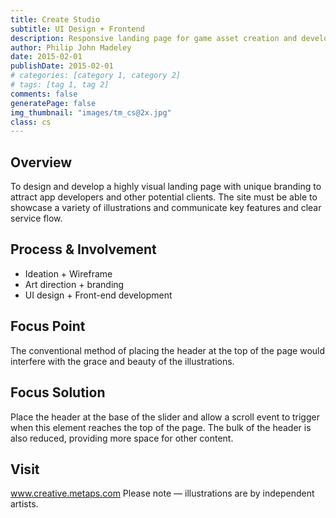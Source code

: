 ```yaml
---
title: Create Studio
subtitle: UI Design + Frontend
description: Responsive landing page for game asset creation and development studio
author: Philip John Madeley
date: 2015-02-01
publishDate: 2015-02-01
# categories: [category 1, category 2]
# tags: [tag 1, tag 2]
comments: false
generatePage: false
img_thumbnail: "images/tm_cs@2x.jpg"
class: cs
---
```


## Overview
To design and develop a highly visual landing page with unique branding to attract app developers and other potential clients. The site must be able to showcase a variety of illustrations and communicate key features and clear service flow.

## Process & Involvement
* Ideation + Wireframe
* Art direction + branding
* UI design + Front-end development

## Focus Point
The conventional method of placing the header at the top of the page would interfere with the grace and beauty of the illustrations.

## Focus Solution
Place the header at the base of the slider and allow a scroll event to trigger when this element reaches the top of the page. The bulk of the header is also reduced, providing more space for other content.

## Visit
www.creative.metaps.com
Please note — illustrations are by independent artists.
